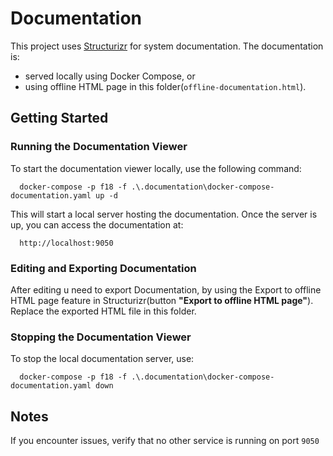 # Documentation
This project uses [Structurizr](https://structurizr.com) for system documentation. 
The documentation is:
- served locally using Docker Compose, or
- using offline HTML page in this folder(`offline-documentation.html`).

## Getting Started

### Running the Documentation Viewer
To start the documentation viewer locally, use the following command:

      docker-compose -p f18 -f .\.documentation\docker-compose-documentation.yaml up -d

This will start a local server hosting the documentation. Once the server is up, you can access the documentation at:
   
      http://localhost:9050

### Editing and Exporting Documentation
After editing u need to export Documentation, by using the Export to offline HTML page feature in Structurizr(button **"Export to offline HTML page"**). Replace the exported HTML file in this folder.

### Stopping the Documentation Viewer
To stop the local documentation server, use:

      docker-compose -p f18 -f .\.documentation\docker-compose-documentation.yaml down

## Notes
If you encounter issues, verify that no other service is running on port `9050`
